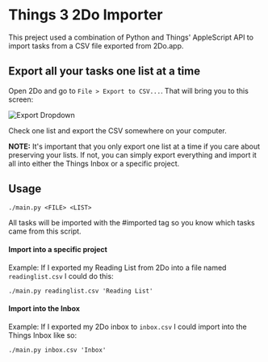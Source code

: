 # Things 3 2Do Importer

This preject used a combination of Python and Things' AppleScript API to import tasks from a CSV file exported from 2Do.app.

## Export all your tasks one list at a time

Open 2Do and go to `File > Export to CSV...`. That will bring you to this screen:

![Export Dropdown](https://dropsinn.s3.us-west-1.amazonaws.com/2018-03-04%20at%208.54%20PM.png)

Check one list and export the CSV somewhere on your computer.

**NOTE:** It's important that you only export one list at a time if you care about preserving your lists. If not, you can simply export everything and import it all into either the Things Inbox or a specific project.

## Usage

```
./main.py <FILE> <LIST>
```

All tasks will be imported with the #imported tag so you know which tasks came from this script.

#### Import into a specific project

Example: If I exported my Reading List from 2Do into a file named `readinglist.csv` I could do this:

```
./main.py readinglist.csv 'Reading List'
```

#### Import into the Inbox

Example: If I exported my 2Do inbox to `inbox.csv` I could import into the Things Inbox like so:

```
./main.py inbox.csv 'Inbox'
```
